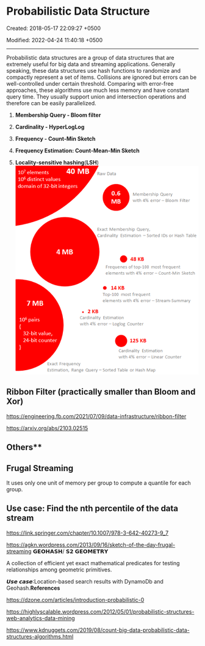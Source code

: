 # Probabilistic Data Structure

Created: 2018-05-17 22:09:27 +0500

Modified: 2022-04-24 11:40:18 +0500

---

Probabilistic data structures are a group of data structures that are extremely useful for big data and streaming applications. Generally speaking, these data structures use hash functions to randomize and compactly represent a set of items. Collisions are ignored but errors can be well-controlled under certain threshold. Comparing with error-free approaches, these algorithms use much less memory and have constant query time. They usually support union and intersection operations and therefore can be easily parallelized.

1. **Membership Query - Bloom filter**

2. **Cardinality - HyperLogLog**

3. **Frequency - Count-Min Sketch**

4. **Frequency Estimation: Count-Mean-Min Sketch**

5. **Locality-sensitive hashing**(**LSH**)
![image](media/Probabilistic-Data-Structure-image1.png)

## Ribbon Filter (practically smaller than Bloom and Xor)

<https://engineering.fb.com/2021/07/09/data-infrastructure/ribbon-filter>

<https://arxiv.org/abs/2103.02515>

## Others**

## Frugal Streaming

It uses only one unit of memory per group to compute a quantile for each group.

## Use case: Find the nth percentile of the data stream

<https://link.springer.com/chapter/10.1007/978-3-642-40273-9_7>

<https://agkn.wordpress.com/2013/09/16/sketch-of-the-day-frugal-streaming>
𝗚𝗘𝗢𝗛𝗔𝗦𝗛/ 𝗦𝟮 𝗚𝗘𝗢𝗠𝗘𝗧𝗥𝗬

A collection of efficient yet exact mathematical predicates for testing relationships among geometric primitives.

𝙐𝙨𝙚 𝙘𝙖𝙨𝙚:Location-based search results with DynamoDb and Geohash.**References**

<https://dzone.com/articles/introduction-probabilistic-0>

<https://highlyscalable.wordpress.com/2012/05/01/probabilistic-structures-web-analytics-data-mining>

<https://www.kdnuggets.com/2019/08/count-big-data-probabilistic-data-structures-algorithms.html>
